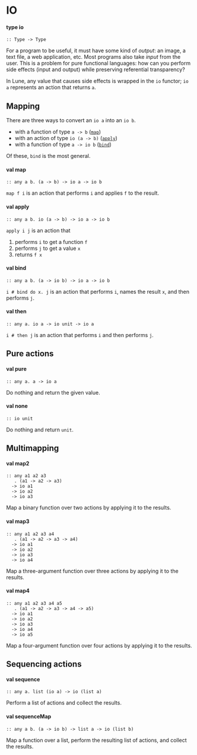 # IO
<a name="type-io"></a>
#### type io
```
:: Type -> Type
```
For a program to be useful, it must have some kind of _output_:
an image, a text file, a web application, etc. Most programs also
take _input_ from the user. This is a problem for
pure functional languages: how can you perform side effects
(input and output) while preserving referential transparency?

In Lune, any value that causes side effects is wrapped in the
`io` functor; `io a` represents an action that returns `a`.

## Mapping 
There are three ways to convert an `io a` into an `io b`.
* with a function of type `a -> b` ([`map`](#map))
* with an action of type `io (a -> b)` ([`apply`](#apply))
* with a function of type `a -> io b` ([`bind`](#bind))

Of these, `bind` is the most general.

<a name="map"></a>
#### val map
```
:: any a b. (a -> b) -> io a -> io b
```
`map f i` is an action that performs `i` and applies `f` to the result.

<a name="apply"></a>
#### val apply
```
:: any a b. io (a -> b) -> io a -> io b
```
`apply i j` is an action that
1. performs `i` to get a function `f`
2. performs `j` to get a value `x`
3. returns `f x`

<a name="bind"></a>
#### val bind
```
:: any a b. (a -> io b) -> io a -> io b
```
`i # bind do x. j` is an action that performs `i`,
names the result `x`, and then performs `j`.

<a name="then"></a>
#### val then
```
:: any a. io a -> io unit -> io a
```
`i # then j` is an action that performs `i` and then performs `j`.

## Pure actions 
<a name="pure"></a>
#### val pure
```
:: any a. a -> io a
```
Do nothing and return the given value.

<a name="none"></a>
#### val none
```
:: io unit
```
Do nothing and return `unit`.

## Multimapping 
<a name="map2"></a>
#### val map2
```
:: any a1 a2 a3
   . (a1 -> a2 -> a3)
  -> io a1
  -> io a2
  -> io a3
```
Map a binary function over two actions by applying it
to the results.

<a name="map3"></a>
#### val map3
```
:: any a1 a2 a3 a4
   . (a1 -> a2 -> a3 -> a4)
  -> io a1
  -> io a2
  -> io a3
  -> io a4
```
Map a three-argument function over three actions by applying it
to the results.

<a name="map4"></a>
#### val map4
```
:: any a1 a2 a3 a4 a5
   . (a1 -> a2 -> a3 -> a4 -> a5)
  -> io a1
  -> io a2
  -> io a3
  -> io a4
  -> io a5
```
Map a four-argument function over four actions by applying it
to the results.

## Sequencing actions 
<a name="sequence"></a>
#### val sequence
```
:: any a. list (io a) -> io (list a)
```
Perform a list of actions and collect the results.

<a name="sequenceMap"></a>
#### val sequenceMap
```
:: any a b. (a -> io b) -> list a -> io (list b)
```
Map a function over a list, perform the resulting list of actions,
and collect the results.

